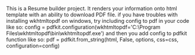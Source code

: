 This is a Resume builder project. It renders your information onto html template with an ability to download PDF file.
if you have troubles with installing wkhtmltopdf on windows, try including config to pdf in your code like so:
config = pdfkit.configuration(wkhtmltopdf='C:\Program Files\wkhtmltopdf\bin\wkhtmltopdf.exe')
and then you add config to pdfkit function like so:
pdf = pdfkit.from_string(html, False, options, css=css, configuration=config)
